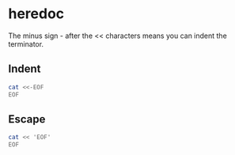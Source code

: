 # heredoc

The minus sign - after the << characters means you can indent the terminator.

## Indent

```sh
cat <<-EOF
EOF
```

## Escape

```sh
cat << 'EOF'
EOF
```
